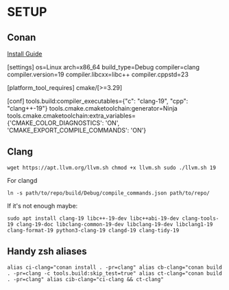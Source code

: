 # SETUP

## Conan

[Install Guide](https://docs.conan.io/2/installation.html)

[settings]
os=Linux
arch=x86_64
build_type=Debug
compiler=clang
compiler.version=19
compiler.libcxx=libc++
compiler.cppstd=23

[platform_tool_requires]
cmake/[>=3.29]

[conf]
tools.build:compiler_executables={"c": "clang-19", "cpp": "clang++-19"}
tools.cmake.cmaketoolchain:generator=Ninja
tools.cmake.cmaketoolchain:extra_variables={'CMAKE_COLOR_DIAGNOSTICS': 'ON', 'CMAKE_EXPORT_COMPILE_COMMANDS': 'ON'}

## Clang

`
wget https://apt.llvm.org/llvm.sh
chmod +x llvm.sh
sudo ./llvm.sh 19
`

For clangd

`
ln -s path/to/repo/build/Debug/compile_commands.json path/to/repo/
`

If it's not enough maybe:

`
sudo apt install clang-19 libc++-19-dev libc++abi-19-dev clang-tools-19 clang-19-doc libclang-common-19-dev libclang-19-dev libclang1-19 clang-format-19 python3-clang-19 clangd-19 clang-tidy-19
`

## Handy zsh aliases

`
alias ci-clang="conan install . -pr=clang"
alias cb-clang="conan build . -pr=clang -c tools.build:skip_test=true"
alias ct-clang="conan build . -pr=clang"
alias cib-clang="ci-clang && ct-clang"
`
